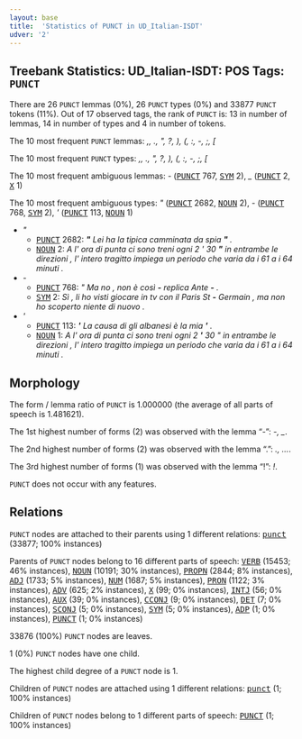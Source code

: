 ```yaml
---
layout: base
title:  'Statistics of PUNCT in UD_Italian-ISDT'
udver: '2'
---
```


## Treebank Statistics: UD_Italian-ISDT: POS Tags: `PUNCT`

There are 26 `PUNCT` lemmas (0%), 26 `PUNCT` types (0%) and 33877 `PUNCT` tokens (11%).
Out of 17 observed tags, the rank of `PUNCT` is: 13 in number of lemmas, 14 in number of types and 4 in number of tokens.

The 10 most frequent `PUNCT` lemmas: <em>,, ., ", ?, ), (, :, -, ;, [</em>

The 10 most frequent `PUNCT` types:  <em>,, ., ", ?, ), (, :, -, ;, [</em>

The 10 most frequent ambiguous lemmas: <em>-</em> (<tt><a href="it_isdt-pos-PUNCT.html">PUNCT</a></tt> 767, <tt><a href="it_isdt-pos-SYM.html">SYM</a></tt> 2), <em>_</em> (<tt><a href="it_isdt-pos-PUNCT.html">PUNCT</a></tt> 2, <tt><a href="it_isdt-pos-X.html">X</a></tt> 1)

The 10 most frequent ambiguous types:  <em>"</em> (<tt><a href="it_isdt-pos-PUNCT.html">PUNCT</a></tt> 2682, <tt><a href="it_isdt-pos-NOUN.html">NOUN</a></tt> 2), <em>-</em> (<tt><a href="it_isdt-pos-PUNCT.html">PUNCT</a></tt> 768, <tt><a href="it_isdt-pos-SYM.html">SYM</a></tt> 2), <em>'</em> (<tt><a href="it_isdt-pos-PUNCT.html">PUNCT</a></tt> 113, <tt><a href="it_isdt-pos-NOUN.html">NOUN</a></tt> 1)


* <em>"</em>
  * <tt><a href="it_isdt-pos-PUNCT.html">PUNCT</a></tt> 2682: <em><b>"</b> Lei ha la tipica camminata da spia <b>"</b> .</em>
  * <tt><a href="it_isdt-pos-NOUN.html">NOUN</a></tt> 2: <em>A l' ora di punta ci sono treni ogni 2 ' 30 <b>"</b> in entrambe le direzioni , l' intero tragitto impiega un periodo che varia da i 61 a i 64 minuti .</em>
* <em>-</em>
  * <tt><a href="it_isdt-pos-PUNCT.html">PUNCT</a></tt> 768: <em>" Ma no , non è così <b>-</b> replica Ante <b>-</b> .</em>
  * <tt><a href="it_isdt-pos-SYM.html">SYM</a></tt> 2: <em>Sì , li ho visti giocare in tv con il Paris St <b>-</b> Germain , ma non ho scoperto niente di nuovo .</em>
* <em>'</em>
  * <tt><a href="it_isdt-pos-PUNCT.html">PUNCT</a></tt> 113: <em><b>'</b> La causa di gli albanesi è la mia <b>'</b> .</em>
  * <tt><a href="it_isdt-pos-NOUN.html">NOUN</a></tt> 1: <em>A l' ora di punta ci sono treni ogni 2 <b>'</b> 30 " in entrambe le direzioni , l' intero tragitto impiega un periodo che varia da i 61 a i 64 minuti .</em>

## Morphology

The form / lemma ratio of `PUNCT` is 1.000000 (the average of all parts of speech is 1.481621).

The 1st highest number of forms (2) was observed with the lemma “-”: <em>-, _</em>.

The 2nd highest number of forms (2) was observed with the lemma “.”: <em>., ...</em>.

The 3rd highest number of forms (1) was observed with the lemma “!”: <em>!</em>.

`PUNCT` does not occur with any features.


## Relations

`PUNCT` nodes are attached to their parents using 1 different relations: <tt><a href="it_isdt-dep-punct.html">punct</a></tt> (33877; 100% instances)

Parents of `PUNCT` nodes belong to 16 different parts of speech: <tt><a href="it_isdt-pos-VERB.html">VERB</a></tt> (15453; 46% instances), <tt><a href="it_isdt-pos-NOUN.html">NOUN</a></tt> (10191; 30% instances), <tt><a href="it_isdt-pos-PROPN.html">PROPN</a></tt> (2844; 8% instances), <tt><a href="it_isdt-pos-ADJ.html">ADJ</a></tt> (1733; 5% instances), <tt><a href="it_isdt-pos-NUM.html">NUM</a></tt> (1687; 5% instances), <tt><a href="it_isdt-pos-PRON.html">PRON</a></tt> (1122; 3% instances), <tt><a href="it_isdt-pos-ADV.html">ADV</a></tt> (625; 2% instances), <tt><a href="it_isdt-pos-X.html">X</a></tt> (99; 0% instances), <tt><a href="it_isdt-pos-INTJ.html">INTJ</a></tt> (56; 0% instances), <tt><a href="it_isdt-pos-AUX.html">AUX</a></tt> (39; 0% instances), <tt><a href="it_isdt-pos-CCONJ.html">CCONJ</a></tt> (9; 0% instances), <tt><a href="it_isdt-pos-DET.html">DET</a></tt> (7; 0% instances), <tt><a href="it_isdt-pos-SCONJ.html">SCONJ</a></tt> (5; 0% instances), <tt><a href="it_isdt-pos-SYM.html">SYM</a></tt> (5; 0% instances), <tt><a href="it_isdt-pos-ADP.html">ADP</a></tt> (1; 0% instances), <tt><a href="it_isdt-pos-PUNCT.html">PUNCT</a></tt> (1; 0% instances)

33876 (100%) `PUNCT` nodes are leaves.

1 (0%) `PUNCT` nodes have one child.

The highest child degree of a `PUNCT` node is 1.

Children of `PUNCT` nodes are attached using 1 different relations: <tt><a href="it_isdt-dep-punct.html">punct</a></tt> (1; 100% instances)

Children of `PUNCT` nodes belong to 1 different parts of speech: <tt><a href="it_isdt-pos-PUNCT.html">PUNCT</a></tt> (1; 100% instances)

